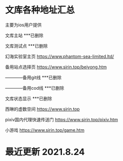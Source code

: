 # 文库各种地址汇总

 主要为ios用户提供

 文库主站 ***已删除

 文库测试点 ***已删除

 幻海实验室主页 https://www.phantom-sea-limited.ltd/

 备用站点选择页 https://www.sirin.top/beiyong.htm

————备用git线 ***已删除

————备用cod线 ***已删除

文库状态显示 ***已删除

西琳的虚数空间 https://www.sirin.top

pixiv国内代理快速传送门 https://www.sirin.top/pixiv.htm

小游戏 https://www.sirin.top/game.htm

# 最近更新 2021.8.24
